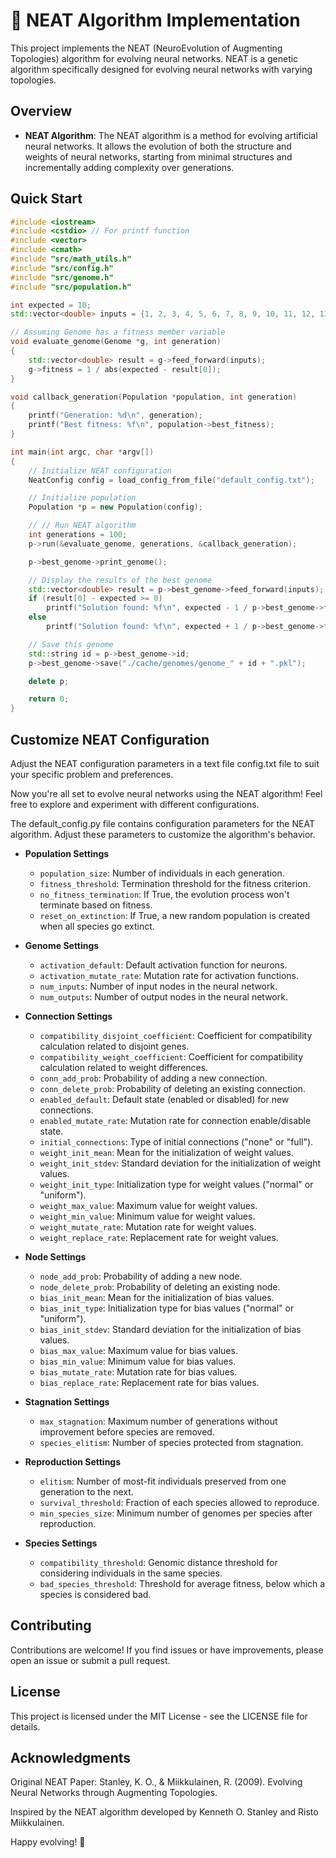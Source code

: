 # 🧠 NEAT Algorithm Implementation

This project implements the NEAT (NeuroEvolution of Augmenting Topologies) algorithm for evolving neural networks. NEAT is a genetic algorithm specifically designed for evolving neural networks with varying topologies.

## Overview

- **NEAT Algorithm**: The NEAT algorithm is a method for evolving artificial neural networks. It allows the evolution of both the structure and weights of neural networks, starting from minimal structures and incrementally adding complexity over generations.

## Quick Start

```cpp
#include <iostream>
#include <cstdio> // For printf function
#include <vector>
#include <cmath>
#include "src/math_utils.h"
#include "src/config.h"
#include "src/genome.h"
#include "src/population.h"

int expected = 10;
std::vector<double> inputs = {1, 2, 3, 4, 5, 6, 7, 8, 9, 10, 11, 12, 13, 14, 15, 16, 17, 18, 19, 20};

// Assuming Genome has a fitness member variable
void evaluate_genome(Genome *g, int generation)
{
    std::vector<double> result = g->feed_forward(inputs);
    g->fitness = 1 / abs(expected - result[0]);
}

void callback_generation(Population *population, int generation)
{
    printf("Generation: %d\n", generation);
    printf("Best fitness: %f\n", population->best_fitness);
}

int main(int argc, char *argv[])
{
    // Initialize NEAT configuration
    NeatConfig config = load_config_from_file("default_config.txt");

    // Initialize population
    Population *p = new Population(config);

    // // Run NEAT algorithm
    int generations = 100;
    p->run(&evaluate_genome, generations, &callback_generation);

    p->best_genome->print_genome();

    // Display the results of the best genome
    std::vector<double> result = p->best_genome->feed_forward(inputs);
    if (result[0] - expected >= 0)
        printf("Solution found: %f\n", expected - 1 / p->best_genome->fitness);
    else
        printf("Solution found: %f\n", expected + 1 / p->best_genome->fitness);

    // Save this genome
    std::string id = p->best_genome->id;
    p->best_genome->save("./cache/genomes/genome_" + id + ".pkl");

    delete p;

    return 0;
}

```

## Customize NEAT Configuration

Adjust the NEAT configuration parameters in a text file config.txt file to suit your specific problem and preferences.

Now you're all set to evolve neural networks using the NEAT algorithm! Feel free to explore and experiment with different configurations.

The default_config.py file contains configuration parameters for the NEAT algorithm. Adjust these parameters to customize the algorithm's behavior.

- **Population Settings**

  - `population_size`: Number of individuals in each generation.
  - `fitness_threshold`: Termination threshold for the fitness criterion.
  - `no_fitness_termination`: If True, the evolution process won't terminate based on fitness.
  - `reset_on_extinction`: If True, a new random population is created when all species go extinct.

- **Genome Settings**

  - `activation_default`: Default activation function for neurons.
  - `activation_mutate_rate`: Mutation rate for activation functions.
  - `num_inputs`: Number of input nodes in the neural network.
  - `num_outputs`: Number of output nodes in the neural network.

- **Connection Settings**

  - `compatibility_disjoint_coefficient`: Coefficient for compatibility calculation related to disjoint genes.
  - `compatibility_weight_coefficient`: Coefficient for compatibility calculation related to weight differences.
  - `conn_add_prob`: Probability of adding a new connection.
  - `conn_delete_prob`: Probability of deleting an existing connection.
  - `enabled_default`: Default state (enabled or disabled) for new connections.
  - `enabled_mutate_rate`: Mutation rate for connection enable/disable state.
  - `initial_connections`: Type of initial connections ("none" or "full").
  - `weight_init_mean`: Mean for the initialization of weight values.
  - `weight_init_stdev`: Standard deviation for the initialization of weight values.
  - `weight_init_type`: Initialization type for weight values ("normal" or "uniform").
  - `weight_max_value`: Maximum value for weight values.
  - `weight_min_value`: Minimum value for weight values.
  - `weight_mutate_rate`: Mutation rate for weight values.
  - `weight_replace_rate`: Replacement rate for weight values.

- **Node Settings**

  - `node_add_prob`: Probability of adding a new node.
  - `node_delete_prob`: Probability of deleting an existing node.
  - `bias_init_mean`: Mean for the initialization of bias values.
  - `bias_init_type`: Initialization type for bias values ("normal" or "uniform").
  - `bias_init_stdev`: Standard deviation for the initialization of bias values.
  - `bias_max_value`: Maximum value for bias values.
  - `bias_min_value`: Minimum value for bias values.
  - `bias_mutate_rate`: Mutation rate for bias values.
  - `bias_replace_rate`: Replacement rate for bias values.

- **Stagnation Settings**

  - `max_stagnation`: Maximum number of generations without improvement before species are removed.
  - `species_elitism`: Number of species protected from stagnation.

- **Reproduction Settings**

  - `elitism`: Number of most-fit individuals preserved from one generation to the next.
  - `survival_threshold`: Fraction of each species allowed to reproduce.
  - `min_species_size`: Minimum number of genomes per species after reproduction.

- **Species Settings**
  - `compatibility_threshold`: Genomic distance threshold for considering individuals in the same species.
  - `bad_species_threshold`: Threshold for average fitness, below which a species is considered bad.

## Contributing

Contributions are welcome! If you find issues or have improvements, please open an issue or submit a pull request.

## License

This project is licensed under the MIT License - see the LICENSE file for details.

## Acknowledgments

Original NEAT Paper: Stanley, K. O., & Miikkulainen, R. (2009). Evolving Neural Networks through Augmenting Topologies.

Inspired by the NEAT algorithm developed by Kenneth O. Stanley and Risto Miikkulainen.

Happy evolving! 🚀
